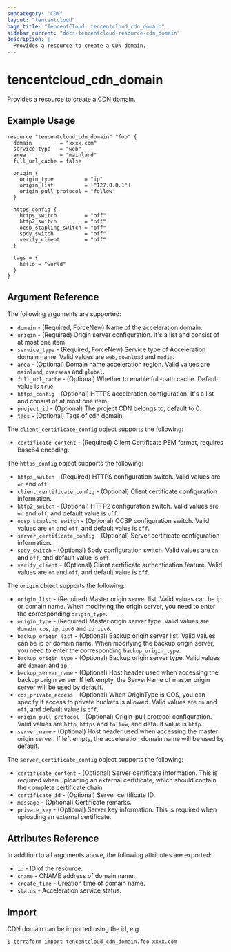 ```yaml
---
subcategory: "CDN"
layout: "tencentcloud"
page_title: "TencentCloud: tencentcloud_cdn_domain"
sidebar_current: "docs-tencentcloud-resource-cdn_domain"
description: |-
  Provides a resource to create a CDN domain.
---
```


# tencentcloud_cdn_domain

Provides a resource to create a CDN domain.

## Example Usage

```hcl
resource "tencentcloud_cdn_domain" "foo" {
  domain         = "xxxx.com"
  service_type   = "web"
  area           = "mainland"
  full_url_cache = false

  origin {
    origin_type          = "ip"
    origin_list          = ["127.0.0.1"]
    origin_pull_protocol = "follow"
  }

  https_config {
    https_switch         = "off"
    http2_switch         = "off"
    ocsp_stapling_switch = "off"
    spdy_switch          = "off"
    verify_client        = "off"
  }

  tags = {
    hello = "world"
  }
}
```

## Argument Reference

The following arguments are supported:

* `domain` - (Required, ForceNew) Name of the acceleration domain.
* `origin` - (Required) Origin server configuration. It's a list and consist of at most one item.
* `service_type` - (Required, ForceNew) Service type of Acceleration domain name. Valid values are `web`, `download` and `media`.
* `area` - (Optional) Domain name acceleration region.  Valid values are `mainland`, `overseas` and `global`.
* `full_url_cache` - (Optional) Whether to enable full-path cache. Default value is `true`.
* `https_config` - (Optional) HTTPS acceleration configuration. It's a list and consist of at most one item.
* `project_id` - (Optional) The project CDN belongs to, default to 0.
* `tags` - (Optional) Tags of cdn domain.

The `client_certificate_config` object supports the following:

* `certificate_content` - (Required) Client Certificate PEM format, requires Base64 encoding.

The `https_config` object supports the following:

* `https_switch` - (Required) HTTPS configuration switch. Valid values are `on` and `off`.
* `client_certificate_config` - (Optional) Client certificate configuration information.
* `http2_switch` - (Optional) HTTP2 configuration switch. Valid values are `on` and `off`, and default value is `off`.
* `ocsp_stapling_switch` - (Optional) OCSP configuration switch. Valid values are `on` and `off`, and default value is `off`.
* `server_certificate_config` - (Optional) Server certificate configuration information.
* `spdy_switch` - (Optional) Spdy configuration switch. Valid values are `on` and `off`, and default value is `off`.
* `verify_client` - (Optional) Client certificate authentication feature. Valid values are `on` and `off`, and default value is `off`.

The `origin` object supports the following:

* `origin_list` - (Required) Master origin server list. Valid values can be ip or domain name. When modifying the origin server, you need to enter the corresponding `origin_type`.
* `origin_type` - (Required) Master origin server type. Valid values are `domain`, `cos`, `ip`, `ipv6` and `ip_ipv6`.
* `backup_origin_list` - (Optional) Backup origin server list. Valid values can be ip or domain name. When modifying the backup origin server, you need to enter the corresponding `backup_origin_type`.
* `backup_origin_type` - (Optional) Backup origin server type. Valid values are `domain` and `ip`.
* `backup_server_name` - (Optional) Host header used when accessing the backup origin server. If left empty, the ServerName of master origin server will be used by default.
* `cos_private_access` - (Optional) When OriginType is COS, you can specify if access to private buckets is allowed. Valid values are `on` and `off`, and default value is `off`.
* `origin_pull_protocol` - (Optional) Origin-pull protocol configuration. Valid values are `http`, `https` and `follow`, and default value is `http`.
* `server_name` - (Optional) Host header used when accessing the master origin server. If left empty, the acceleration domain name will be used by default.

The `server_certificate_config` object supports the following:

* `certificate_content` - (Optional) Server certificate information. This is required when uploading an external certificate, which should contain the complete certificate chain.
* `certificate_id` - (Optional) Server certificate ID.
* `message` - (Optional) Certificate remarks.
* `private_key` - (Optional) Server key information. This is required when uploading an external certificate.

## Attributes Reference

In addition to all arguments above, the following attributes are exported:

* `id` - ID of the resource.
* `cname` - CNAME address of domain name.
* `create_time` - Creation time of domain name.
* `status` - Acceleration service status.


## Import

CDN domain can be imported using the id, e.g.

```
$ terraform import tencentcloud_cdn_domain.foo xxxx.com
```

